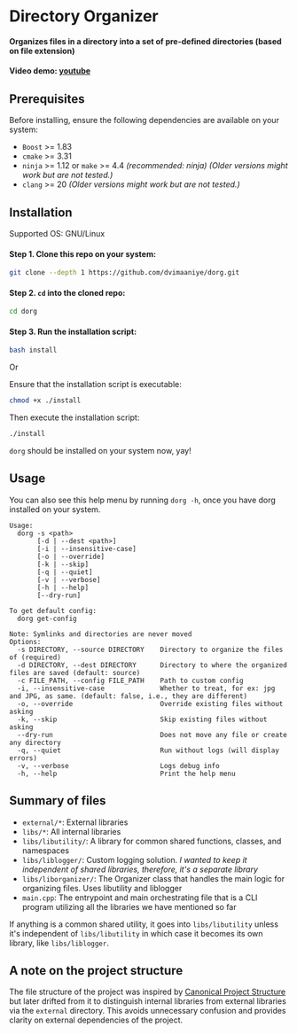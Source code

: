 # Directory Organizer
#### Organizes files in a directory into a set of pre-defined directories (based on file extension)
#### Video demo: [youtube](https://youtu.be/XtjhkAGHGkM)

## Prerequisites
Before installing, ensure the following dependencies are available on your system:
- `Boost` >= 1.83
- `cmake` >= 3.31
- `ninja` >= 1.12 or `make` >= 4.4 _(recommended: ninja)_ _(Older versions might work but are not tested.)_
- `clang` >= 20 _(Older versions might work but are not tested.)_

## Installation
Supported OS: GNU/Linux
#### Step 1. Clone this repo on your system:
```bash
git clone --depth 1 https://github.com/dvimaaniye/dorg.git
```

#### Step 2. `cd` into the cloned repo:
```bash
cd dorg
```

#### Step 3. Run the installation script:
```bash
bash install
```
Or

Ensure that the installation script is executable:
```bash
chmod +x ./install
```
Then execute the installation script:
```bash
./install
```
`dorg` should be installed on your system now, yay!

## Usage
You can also see this help menu by running `dorg -h`, once you have dorg installed on your system.
```
Usage:
  dorg -s <path>
       [-d | --dest <path>]
       [-i | --insensitive-case]
       [-o | --override]
       [-k | --skip]
       [-q | --quiet]
       [-v | --verbose]
       [-h | --help]
       [--dry-run]

To get default config:
  dorg get-config

Note: Symlinks and directories are never moved
Options: 
  -s DIRECTORY, --source DIRECTORY    Directory to organize the files of (required)
  -d DIRECTORY, --dest DIRECTORY      Directory to where the organized files are saved (default: source)
  -c FILE_PATH, --config FILE_PATH    Path to custom config
  -i, --insensitive-case              Whether to treat, for ex: jpg and JPG, as same. (default: false, i.e., they are different)
  -o, --override                      Override existing files without asking
  -k, --skip                          Skip existing files without asking
  --dry-run                           Does not move any file or create any directory
  -q, --quiet                         Run without logs (will display errors)
  -v, --verbose                       Logs debug info
  -h, --help                          Print the help menu

```

## Summary of files
- `external/*`: External libraries
- `libs/*`: All internal libraries
- `libs/libutility/`: A library for common shared functions, classes, and namespaces
- `libs/liblogger/`: Custom logging solution. _I wanted to keep it independent of shared libraries, therefore, it's a separate library_
- `libs/liborganizer/`: The Organizer class that handles the main logic for organizing files. Uses libutility and liblogger
- `main.cpp`: The entrypoint and main orchestrating file that is a CLI program utilizing all the libraries we have mentioned so far

If anything is a common shared utility, it goes into `libs/libutility` unless it's independent of `libs/libutility` in which case it becomes its own library, like `libs/liblogger`.

## A note on the project structure
The file structure of the project was inspired by [Canonical Project Structure](https://www.open-std.org/jtc1/sc22/wg21/docs/papers/2018/p1204r0.html) but later drifted from it to distinguish internal libraries from external libraries via the `external` directory. This avoids unnecessary confusion and provides clarity on external dependencies of the project.
